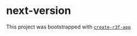 # next-version

This project was bootstrapped with [`create-r3f-app`](https://github.com/utsuboco/create-r3f-app)